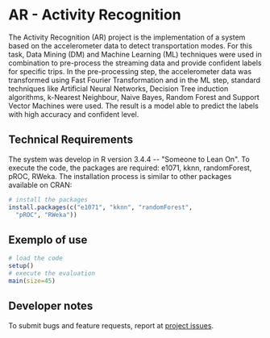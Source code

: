 # AR - Activity Recognition

The Activity Recognition (AR) project is the implementation of a system based on the accelerometer data to detect transportation modes. For this task, Data Mining (DM) and Machine Learning (ML) techniques were used in combination to pre-process the streaming data and provide confident labels for specific trips. In the pre-processing step, the accelerometer data was transformed using  Fast Fourier Transformation and in the ML step, standard techniques like Artificial Neural Networks, Decision Tree induction algorithms, k-Nearest Neighbour, Naive Bayes, Random Forest and Support Vector Machines were used. The result is a model able to predict the labels with high accuracy and confident level. 

## Technical Requirements

The system was develop in R version 3.4.4 -- "Someone to Lean On". To execute the code, the packages are required: e1071, kknn, randomForest, pROC, RWeka. The installation process is similar to other packages available on CRAN:

```r 
# install the packages
install.packages(c("e1071", "kknn", "randomForest", 
  "pROC", "RWeka"))
```

## Exemplo of use

```r
# load the code
setup()
# execute the evaluation
main(size=45)
```

## Developer notes

To submit bugs and feature requests, report at [project issues](https://github.com/QROWD/AR/issues).
